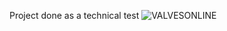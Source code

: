 Project done as a technical test
![VALVESONLINE](https://user-images.githubusercontent.com/79769638/215355244-4251aa65-7fef-4c91-b1fd-9713290ce14a.png)

